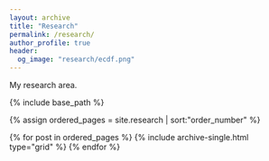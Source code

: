 ```yaml
---
layout: archive
title: "Research"
permalink: /research/
author_profile: true
header:
  og_image: "research/ecdf.png"
---
```


My research area.

<nbsp>

{% include base_path %}

{% assign ordered_pages = site.research | sort:"order_number" %}

{% for post in ordered_pages %}
  {% include archive-single.html type="grid" %}
{% endfor %}
